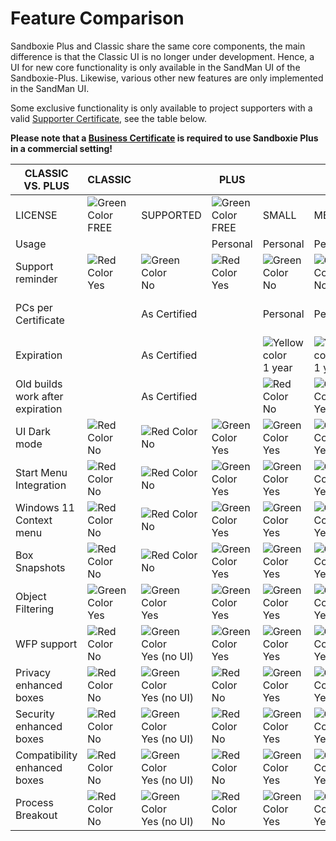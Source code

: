# Feature Comparison

Sandboxie Plus and Classic share the same core components, the main difference is that the Classic UI is no longer under development. Hence, a UI for new core functionality is only available in the SandMan UI of the Sandboxie-Plus. Likewise, various other new features are only implemented in the SandMan UI.

Some exclusive functionality is only available to project supporters with a valid [Supporter Certificate](https://sandboxie-plus.com/supporter-certificate/), see the table below.

**Please note that a [Business Certificate](https://xanasoft.com/product/sandboxie-plus-business-certificate/) is required to use Sandboxie Plus in a commercial setting!**

| CLASSIC VS. PLUS                 | CLASSIC |              | PLUS     |          |          |                    |            |                    |
|----------------------------------|---------|--------------|----------|----------|----------|--------------------|------------|--------------------|
| LICENSE                          | ![Green Color](https://placeholder.antonshell.me/img?width=15&color_bg=green&text=+) FREE    | SUPPORTED    | ![Green Color](https://placeholder.antonshell.me/img?width=15&color_bg=green&text=+) FREE     | SMALL    | MEDIUM   | LARGE              | BUSINESS   | HUGE               |
| Usage                            |         |              | Personal | Personal | Personal | Personal           | Commercial | Commercial         |
| Support reminder                 |![Red Color](https://placeholder.antonshell.me/img?width=15&color_bg=FF0000&text=+) Yes     |![Green Color](https://placeholder.antonshell.me/img?width=15&color_bg=green&text=+) No           |![Red Color](https://placeholder.antonshell.me/img?width=15&color_bg=FF0000&text=+) Yes      |![Green Color](https://placeholder.antonshell.me/img?width=15&color_bg=green&text=+) No       |![Green Color](https://placeholder.antonshell.me/img?width=15&color_bg=green&text=+) No       |![Green Color](https://placeholder.antonshell.me/img?width=15&color_bg=green&text=+) No                 |![Green Color](https://placeholder.antonshell.me/img?width=15&color_bg=green&text=+) No         |![Green Color](https://placeholder.antonshell.me/img?width=15&color_bg=green&text=+) No                 |
| PCs per Certificate              |         | As Certified |          | Personal | Personal | Personal and Family | 1          | Personal and Family |
| Expiration                       |         | As Certified |          | ![Yellow color](https://placeholder.antonshell.me/img?width=15&color_bg=FFFF00&text=+) 1 year   |![Yellow color](https://placeholder.antonshell.me/img?width=15&color_bg=FFFF00&text=+) 1 year   | ![Yellow color](https://placeholder.antonshell.me/img?width=15&color_bg=FFFF00&text=+) 2 years            | ![Yellow color](https://placeholder.antonshell.me/img?width=15&color_bg=FFFF00&text=+) 1 year     | ![Green Color](https://placeholder.antonshell.me/img?width=15&color_bg=green&text=+) No                 |
| Old builds work after expiration |         | As Certified |          | ![Red Color](https://placeholder.antonshell.me/img?width=15&color_bg=FF0000&text=+) No       | ![Green Color](https://placeholder.antonshell.me/img?width=15&color_bg=green&text=+) Yes      | ![Green Color](https://placeholder.antonshell.me/img?width=15&color_bg=green&text=+) Yes                | ![Green Color](https://placeholder.antonshell.me/img?width=15&color_bg=green&text=+) Yes        | ![Green Color](https://placeholder.antonshell.me/img?width=15&color_bg=green&text=+) Yes                |
| UI Dark mode                     | ![Red Color](https://placeholder.antonshell.me/img?width=15&color_bg=FF0000&text=+) No      | ![Red Color](https://placeholder.antonshell.me/img?width=15&color_bg=FF0000&text=+) No           | ![Green Color](https://placeholder.antonshell.me/img?width=15&color_bg=green&text=+) Yes      | ![Green Color](https://placeholder.antonshell.me/img?width=15&color_bg=green&text=+) Yes      | ![Green Color](https://placeholder.antonshell.me/img?width=15&color_bg=green&text=+) Yes      | ![Green Color](https://placeholder.antonshell.me/img?width=15&color_bg=green&text=+) Yes                | ![Green Color](https://placeholder.antonshell.me/img?width=15&color_bg=green&text=+) Yes        | ![Green Color](https://placeholder.antonshell.me/img?width=15&color_bg=green&text=+) Yes                |
| Start Menu Integration           | ![Red Color](https://placeholder.antonshell.me/img?width=15&color_bg=FF0000&text=+) No      | ![Red Color](https://placeholder.antonshell.me/img?width=15&color_bg=FF0000&text=+) No           | ![Green Color](https://placeholder.antonshell.me/img?width=15&color_bg=green&text=+) Yes      | ![Green Color](https://placeholder.antonshell.me/img?width=15&color_bg=green&text=+) Yes      | ![Green Color](https://placeholder.antonshell.me/img?width=15&color_bg=green&text=+) Yes      | ![Green Color](https://placeholder.antonshell.me/img?width=15&color_bg=green&text=+) Yes                | ![Green Color](https://placeholder.antonshell.me/img?width=15&color_bg=green&text=+) Yes        | ![Green Color](https://placeholder.antonshell.me/img?width=15&color_bg=green&text=+) Yes                |
| Windows 11 Context menu          | ![Red Color](https://placeholder.antonshell.me/img?width=15&color_bg=FF0000&text=+) No      | ![Red Color](https://placeholder.antonshell.me/img?width=15&color_bg=FF0000&text=+) No           | ![Green Color](https://placeholder.antonshell.me/img?width=15&color_bg=green&text=+) Yes      | ![Green Color](https://placeholder.antonshell.me/img?width=15&color_bg=green&text=+) Yes      | ![Green Color](https://placeholder.antonshell.me/img?width=15&color_bg=green&text=+) Yes      | ![Green Color](https://placeholder.antonshell.me/img?width=15&color_bg=green&text=+) Yes                | ![Green Color](https://placeholder.antonshell.me/img?width=15&color_bg=green&text=+) Yes        | ![Green Color](https://placeholder.antonshell.me/img?width=15&color_bg=green&text=+) Yes                |
| Box Snapshots                    | ![Red Color](https://placeholder.antonshell.me/img?width=15&color_bg=FF0000&text=+) No      | ![Red Color](https://placeholder.antonshell.me/img?width=15&color_bg=FF0000&text=+) No           | ![Green Color](https://placeholder.antonshell.me/img?width=15&color_bg=green&text=+) Yes      | ![Green Color](https://placeholder.antonshell.me/img?width=15&color_bg=green&text=+) Yes      | ![Green Color](https://placeholder.antonshell.me/img?width=15&color_bg=green&text=+) Yes      | ![Green Color](https://placeholder.antonshell.me/img?width=15&color_bg=green&text=+) Yes                | ![Green Color](https://placeholder.antonshell.me/img?width=15&color_bg=green&text=+) Yes        | ![Green Color](https://placeholder.antonshell.me/img?width=15&color_bg=green&text=+) Yes                |
| Object Filtering                 | ![Green Color](https://placeholder.antonshell.me/img?width=15&color_bg=green&text=+) Yes     | ![Green Color](https://placeholder.antonshell.me/img?width=15&color_bg=green&text=+) Yes          | ![Green Color](https://placeholder.antonshell.me/img?width=15&color_bg=green&text=+) Yes      | ![Green Color](https://placeholder.antonshell.me/img?width=15&color_bg=green&text=+) Yes      | ![Green Color](https://placeholder.antonshell.me/img?width=15&color_bg=green&text=+) Yes      | ![Green Color](https://placeholder.antonshell.me/img?width=15&color_bg=green&text=+) Yes                | ![Green Color](https://placeholder.antonshell.me/img?width=15&color_bg=green&text=+) Yes        | ![Green Color](https://placeholder.antonshell.me/img?width=15&color_bg=green&text=+) Yes                |
| WFP support                      | ![Red Color](https://placeholder.antonshell.me/img?width=15&color_bg=FF0000&text=+) No      | ![Green Color](https://placeholder.antonshell.me/img?width=15&color_bg=green&text=+) Yes (no UI)  | ![Green Color](https://placeholder.antonshell.me/img?width=15&color_bg=green&text=+) Yes      | ![Green Color](https://placeholder.antonshell.me/img?width=15&color_bg=green&text=+) Yes      | ![Green Color](https://placeholder.antonshell.me/img?width=15&color_bg=green&text=+) Yes      | ![Green Color](https://placeholder.antonshell.me/img?width=15&color_bg=green&text=+) Yes                | ![Green Color](https://placeholder.antonshell.me/img?width=15&color_bg=green&text=+) Yes        | ![Green Color](https://placeholder.antonshell.me/img?width=15&color_bg=green&text=+) Yes                |
| Privacy enhanced boxes           | ![Red Color](https://placeholder.antonshell.me/img?width=15&color_bg=FF0000&text=+) No      | ![Green Color](https://placeholder.antonshell.me/img?width=15&color_bg=green&text=+) Yes (no UI)  | ![Red Color](https://placeholder.antonshell.me/img?width=15&color_bg=FF0000&text=+) No       | ![Green Color](https://placeholder.antonshell.me/img?width=15&color_bg=green&text=+) Yes      | ![Green Color](https://placeholder.antonshell.me/img?width=15&color_bg=green&text=+) Yes      | ![Green Color](https://placeholder.antonshell.me/img?width=15&color_bg=green&text=+) Yes                | ![Green Color](https://placeholder.antonshell.me/img?width=15&color_bg=green&text=+) Yes        | ![Green Color](https://placeholder.antonshell.me/img?width=15&color_bg=green&text=+) Yes                |
| Security enhanced boxes          | ![Red Color](https://placeholder.antonshell.me/img?width=15&color_bg=FF0000&text=+) No      | ![Green Color](https://placeholder.antonshell.me/img?width=15&color_bg=green&text=+) Yes (no UI)  | ![Red Color](https://placeholder.antonshell.me/img?width=15&color_bg=FF0000&text=+) No       | ![Green Color](https://placeholder.antonshell.me/img?width=15&color_bg=green&text=+) Yes      | ![Green Color](https://placeholder.antonshell.me/img?width=15&color_bg=green&text=+) Yes      | ![Green Color](https://placeholder.antonshell.me/img?width=15&color_bg=green&text=+) Yes                | ![Green Color](https://placeholder.antonshell.me/img?width=15&color_bg=green&text=+) Yes        | ![Green Color](https://placeholder.antonshell.me/img?width=15&color_bg=green&text=+) Yes                |
| Compatibility enhanced boxes    | ![Red Color](https://placeholder.antonshell.me/img?width=15&color_bg=FF0000&text=+) No      | ![Green Color](https://placeholder.antonshell.me/img?width=15&color_bg=green&text=+) Yes (no UI)  | ![Red Color](https://placeholder.antonshell.me/img?width=15&color_bg=FF0000&text=+) No       | ![Green Color](https://placeholder.antonshell.me/img?width=15&color_bg=green&text=+) Yes      | ![Green Color](https://placeholder.antonshell.me/img?width=15&color_bg=green&text=+) Yes      | ![Green Color](https://placeholder.antonshell.me/img?width=15&color_bg=green&text=+) Yes                | ![Green Color](https://placeholder.antonshell.me/img?width=15&color_bg=green&text=+) Yes        | ![Green Color](https://placeholder.antonshell.me/img?width=15&color_bg=green&text=+) Yes                |
| Process Breakout                 | ![Red Color](https://placeholder.antonshell.me/img?width=15&color_bg=FF0000&text=+) No      | ![Green Color](https://placeholder.antonshell.me/img?width=15&color_bg=green&text=+) Yes (no UI)  | ![Red Color](https://placeholder.antonshell.me/img?width=15&color_bg=FF0000&text=+) No       | ![Green Color](https://placeholder.antonshell.me/img?width=15&color_bg=green&text=+) Yes      | ![Green Color](https://placeholder.antonshell.me/img?width=15&color_bg=green&text=+) Yes      | ![Green Color](https://placeholder.antonshell.me/img?width=15&color_bg=green&text=+) Yes                | ![Green Color](https://placeholder.antonshell.me/img?width=15&color_bg=green&text=+) Yes        | ![Green Color](https://placeholder.antonshell.me/img?width=15&color_bg=green&text=+) Yes                |
